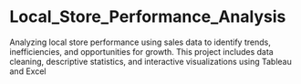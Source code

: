 # Local_Store_Performance_Analysis
Analyzing local store performance using sales data to identify trends, inefficiencies, and opportunities for growth. This project includes data cleaning, descriptive statistics, and interactive visualizations using Tableau and Excel
